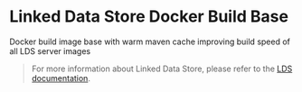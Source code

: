 # Linked Data Store Docker Build Base

Docker build image base with warm maven cache improving build speed of all LDS server images

> For more information about Linked Data Store, please refer to
> the [LDS documentation](https://github.com/descoped/linked-data-store-documentation).

